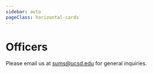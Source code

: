 ```yaml
---
sidebar: auto
pageClass: horizontal-cards
---
```


# Officers

Please email us at [sums@ucsd.edu](mailto:sums@ucsd.edu) for general inquiries.

<!-- PRESIDENT -->

<Officer
    name="Fred Rajasekaran"
    image="FrederickRajasekaran.jpg"
    email="frajasek@ucsd.edu"
    major="Math, Physics"
    year="4th Year, Sixth">
<template v-slot:title>

## President

</template>
<template v-slot:extra>

> I joined SUMS because I wanted to be around other likeminded people who have a passion for math.
> As president, I hope to help spread this passion to others at UCSD and help the club grow.

Favorite Fields of Math: *Probability and PDEs* <br />
Favorite Math Classes: *MATH 140* <br />
Hobbies: *Lifting, Travelling, Basketball* <br />
Site: [sites.google.com/fredraj](https://sites.google.com/view/fredraj)

</template>
</Officer>

<!-- VICE PRESIDENT INTERNAL -->

<Officer
    name="Seung Hyun &quot;Harry&quot; Cheon"
    image="HarryCheon.JPG"
    email="scheon@ucsd.edu"
    major="Applied Mathematics and Data Science"
    year="3rd Year, Warren">
<template v-slot:title>

## Vice President Internal

</template>
<template v-slot:extra>

> I joined SUMS in the hopes to contribute to the undergraduate Mathematics program here at UCSD.
> Despite the large undergraduate population, the Mathematics department doesn't have a very strong presence on campus.
> I wish to change that and make UCSD a place where you can be proud of being a part of the Math program.

Favorite Fields of Math: *Probability & Statistics, Graph Theory* <br />
Favorite Math Classes: *MATH 154, Math 170A* <br />
Hobbies: *Golf, Basketball, Baseball, Cooking, Reading*

</template>
</Officer>

<!-- VICE PRESIDENT EXTERNAL -->

<Officer
    name="Julianne Galang"
    image="JulieGalang.JPG"
    email="jgalang@ucsd.edu"
    major="ICAM Music, Mathematics minor"
    year="3rd Year, Marshall">
<template v-slot:title>

## Vice President External

</template>
<template v-slot:extra>

> I joined SUMS to meet other students who share the same interests in math as I do.
> As an officer, I hope to get more people involved and interested in math.

Favorite Fields of Math: *Real Analysis* <br />
Favorite Math Classes: *Math 140A* <br />
Hobbies: *Playing music, Crocheting, Baking*

</template>
</Officer>

<!-- SECRETARY -->

<Officer
    name="Shir Levin"
    image="ShirLevin.jpg"
    email="sblevin@ucsd.edu"
    major="Applied Mathematics"
    year="3rd Year, Sixth">
<template v-slot:title>

## Secretary

</template>
<template v-slot:extra>

> I joined SUMS to connect with my peers in the math department. 

Favorite Fields of Math: *Probability and Statistics* <br />
Favorite Math Classes: *MATH 180A, MATH 181A* <br />
Hobbies: *Reading and Hiking*

</template>
</Officer>

<!-- TREASURER -->

<Officer
    name="Alliya Eid"
    image="AlliyaEid.jpeg"
    email="aeid@ucsd.edu"
    major="Math-Secondary Education"
    year="3rd Year, Sixth">
<template v-slot:title>

## Treasurer

</template>
<template v-slot:extra>

> I joined SUMS to meet others who are in the same field as me and have a passion for math.
> I hope to get more people involved within the community and have some fun.

Favorite Fields of Math: *Linear Algebra and Statistics* <br />
Favorite Math Classes: *MATH 183, MATH 102* <br />
Hobbies: *Baking, Going to Concerts*

</template>
</Officer>

<!-- EVENTS CHAIR -->

<Officer
    name="Gallant Tsao"
    image="GallantTsao.jpg"
    email="ctsao@ucsd.edu"
    major="Applied Mathematics"
    year="2nd Year, Sixth">
<template v-slot:title>

## Events Chair

</template>
<template v-slot:extra>

> Meet more people interested in math :)

Favorite Fields of Math: *Chaos Theory* <br />
Favorite Math Classes: *Math 31AH* <br />
Hobbies: *Tennis* <br />

</template>
</Officer>

<!-- WORKSHOPS CHAIR -->

<Officer
    name="Devanshi Jain"
    image="DevanshiJain.PNG"
    email="djain@ucsd.edu"
    major="Mathematics, Computer Science"
    year="2nd Year, Revelle">
<template v-slot:title>

## Workshops Chair

</template>
<template v-slot:extra>

> I joined SUMS since it is a great place to be around people with a similar passion for math. 
> It is a welcoming and close-knit community for math majors, and as an officer, I hope to get more people involved and provide an opportunity for them to learn and connect. 

Favorite Fields of Math: *Linear Algebra and Combinatorics* <br />
Favorite Math Classes: *Math 31AH, Math 184* <br />
Hobbies: *Flying, Jump Roping, Cooking, Minesweeper, Chess*

</template>
</Officer>

<!-- PUBLICITY CHAIR -->

<Officer
    name="Julie Hunter"
    image="JulieHunter.jpeg"
    email="jmhunter@ucsd.edu"
    major="Applied Mathematics"
    year="2nd Year, Revelle">
<template v-slot:title>

## Publicity Chair

</template>
<template v-slot:extra>

> I joined SUMS because I wanted to meet more math majors and learn more about what career fields I could go into with a math degree.
> I really love being around other students that enjoy math as much as I do.

Favorite Fields of Math: *Calculus* <br />
Favorite Math Classes: *MATH 20C* <br />
Hobbies: *Soccer, Running, Crafts, Painting*

</template>
</Officer>

<!-- HISTORIAN -->

<Officer
    name="Anuj Jain"
    image="AnujJain.jpg"
    email="anj008@ucsd.edu"
    major="Mathematics, Computer Science - Ocean and Atmospheric Sciences"
    year="2nd Year, Marshall">
<template v-slot:title>

## Historian

</template>
<template v-slot:extra>

> To help expand the Mathematical community at UCSD and organize useful competitions & workshops

Favorite Fields of Math: *Calculus, Permutations and Combination* <br />
Favorite Math Classes: *Math 20 Series* <br />
Hobbies: *Badminton, Table Tennis, Music*

</template>
</Officer>

<!-- TECH CHAIR -->

<Officer
    name="Mica Li"
    image="MicaLi.jpg"
    email="myl010@ucsd.edu"
    major="Applied Mathematics"
    year="2nd Year, ERC">
<template v-slot:title>

## Tech Chair

</template>
<template v-slot:extra>

> I joined SUMS because I wanted to meet other math majors in a more social setting and to also find others who are passionate about mathematics.

Favorite Fields of Math: *Analysis and Number Theory* <br />
Favorite Math Classes: *Math 20E* <br />
Hobbies: *Running, Knitting, Watching TV Shows*

</template>
</Officer>

<!-- COMMUNITY ADVISOR -->

<Officer
    name="Kelly Simmons"
    image="APM.jpeg"
    email="k1simmons@ucsd.edu"
    major=""
    year="Department of Mathematics">
<template v-slot:title>

## Community Advisor

</template>
<template v-slot:extra>

> Kelly Simmons is the Community Advisor of SUMS. 

</template>
</Officer>
